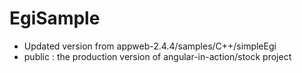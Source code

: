 # EgiSample 

- Updated version from appweb-2.4.4/samples/C++/simpleEgi
- public : the production version of angular-in-action/stock project
